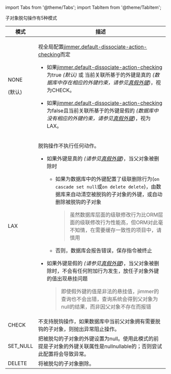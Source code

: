 import Tabs from '@theme/Tabs';
import TabItem from '@theme/TabItem';

子对象脱勾操作有5种模式

<table>
<thead>
<tr>
<th>模式</th>
<th>描述</th>
</tr>
</thead>
<tbody>
<tr>
<td>

NONE

(默认)

</td>
<td>

视全局配置[jimmer.default-dissociate-action-checking](/docs/configuration/dissociate-action-checking)而定

-   如果[jimmer.default-dissociate-action-checking](/docs/configuration/dissociate-action-checking)为true *(默认)* 或 当前关联所基于的外键是真的 *(数据库中存在相应的外键约束，请参见[真假外键](/docs/mapping/base/foreignkey))*，视为CHECK。

-   如果[jimmer.default-dissociate-action-checking](/docs/configuration/dissociate-action-checking)为false且当前关联所基于的外键是假的 *(数据库中没有相应的外键约束，请参见[真假外键](/docs/mapping/base/foreignkey))*，视为LAX。

</td>
</tr>
<tr>
<td>LAX</td>
<td>

脱钩操作不执行任何动作。

-   如果外键是真的 *(请参见[真假外键](/docs/mapping/base/foreignkey))*，当父对象被删除时

    -   如果为数据库中的外键配置了级联删除行为(`on cascade set null`或`on delete delete`)，由数据库来自动清空被脱钩的子对象的外键，或自动删除被脱钩的子对象

        > 虽然数据库层面的级联修改行为比ORM层面的级联修改行为性能高，但ORM对此毫不知情，在需要缓存一致性的项目中，请慎用

    -   否则，数据库会报告错误，保存指令被终止

-   如果外键是假的 *(请参见[真假外键](/docs/mapping/base/foreignkey))*，当父对象被删除时，不会有任何附加行为发生，放任子对象外键的值出现悬挂问题

    > 即使假外键的值是非法的悬挂值，jimmer的查询也不会出错，查询系统会得到父对象为null的结果，而非因父对象不存在而报错

</td>
</tr>
<tr>
<td>CHECK</td>
<td>不支持脱钩操作，如果数据库中当前父对象拥有需要脱钩的子对象，则抛出异常阻止操作。</td>
</tr>
<tr>
<td>SET_NULL</td>
<td>把被脱勾的子对象的外键设置为null。使用此模式的前提是子对象的外键关联属性是nullnullable的；否则尝试此配置将会导致异常。</td>
</tr>
<tr>
<td>DELETE</td>
<td>将被脱勾的子对象删除。</td>
</tr>
</tbody>
</table>
